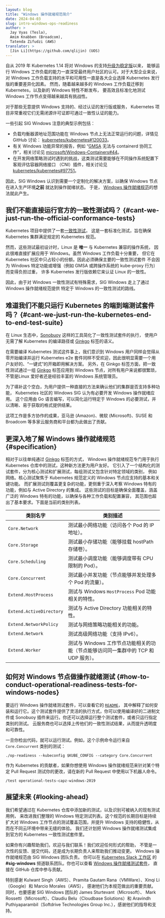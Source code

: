 ```yaml
---
layout: blog
title: "Windows 操作就绪规范简介"
date: 2024-04-03
slug: intro-windows-ops-readiness
author: >
  Jay Vyas (Tesla),
  Amim Knabben (Broadcom),
  Tatenda Zifudzi (AWS)
translator: >
  [Jin Li](https://github.com/qlijin) (UOS)
---
```

<!--
layout: blog
title: "Introducing the Windows Operational Readiness Specification"
date: 2024-04-03
slug: intro-windows-ops-readiness
author: >
  Jay Vyas (Tesla),
  Amim Knabben (Broadcom),
  Tatenda Zifudzi (AWS)
-->

<!--
Since Windows support [graduated to stable](/blog/2019/03/25/kubernetes-1-14-release-announcement/)
with Kubernetes 1.14 in 2019, the capability to run Windows workloads has been much
appreciated by the end user community. The level of and availability of Windows workload
support has consistently been a major differentiator for Kubernetes distributions used by
large enterprises. However, with more Windows workloads being migrated to Kubernetes
and new Windows features being continuously released, it became challenging to test
Windows worker nodes in an effective and standardized way.
-->
自从 2019 年 Kubernetes 1.14 将对 Windows
的支持[升级为稳定版](/zh-cn/blog/2019/03/25/kubernetes-1-14-release-announcement/)以来，
能够运行 Windows 工作负载的能力一直深受最终用户社区的认可。对于大型企业来说，
对 Windows 工作负载支持的水平和可用性一直是各大企业选择 Kubernetes 发行版的重要差异化因素。
然而，随着越来越多的 Windows 工作负载迁移到 Kubernetes，以及新的 Windows 特性不断发布，
要高效且标准化地测试 Windows 工作节点变得越来越具有挑战性。

<!--
The Kubernetes project values the ability to certify conformance without requiring a 
closed-source license for a certified distribution or service that has no intention 
of offering Windows.

Some notable examples brought to the attention of SIG Windows were:
-->
对于那些无意提供 Windows 支持的、经过认证的发行版或服务，
Kubernetes 项目非常重视它们无需闭源许可证即可通过一致性认证的能力。

一些引起 SIG Windows 注意的典型示例包括：

<!--
- An issue with load balancer source address ranges functionality not operating correctly on
  Windows nodes, detailed in a GitHub issue:
  [kubernetes/kubernetes#120033](https://github.com/kubernetes/kubernetes/issues/120033).
- Reports of functionality issues with Windows features, such as
  “[GMSA](https://learn.microsoft.com/en-us/windows-server/security/group-managed-service-accounts/group-managed-service-accounts-overview) not working with containerd,
  discussed in [microsoft/Windows-Containers#44](https://github.com/microsoft/Windows-Containers/issues/44).
- Challenges developing networking policy tests that could objectively evaluate
  Container Network Interface (CNI) plugins across different operating system configurations,
  as discussed in [kubernetes/kubernetes#97751](https://github.com/kubernetes/kubernetes/issues/97751).
-->
- 负载均衡器源地址范围功能在 Windows 节点上无法正常运行的问题，详情见 GitHub 讨论：
  [kubernetes/kubernetes#120033](https://github.com/kubernetes/kubernetes/issues/120033)。
- 有关 Windows 功能异常的报告，例如
  “[GMSA](https://learn.microsoft.com/en-us/windows-server/security/group-managed-service-accounts/group-managed-service-accounts-overview)
  无法与 containerd 协同工作”，相关讨论见
  [microsoft/Windows-Containers#44](https://github.com/microsoft/Windows-Containers/issues/44)。
- 在开发网络策略测试时遇到的挑战，这类测试需要能够在不同操作系统配置下客观评估容器网络接口
  （CNI）插件，相关讨论见[kubernetes/kubernetes#97751](https://github.com/kubernetes/kubernetes/issues/97751)。  

<!--
SIG Windows therefore recognized the need for a tailored solution to ensure Windows
nodes' operational readiness *before* their deployment into production environments.
Thus, the idea to develop a [Windows Operational Readiness Specification](https://kep.k8s.io/2578)
was born.
-->
因此，SIG Windows 认识到需要一个定制化的解决方案，以确保 Windows
节点在进入生产环境**之前** 就达到操作就绪状态。 于是，
[Windows 操作就绪规范](https://kep.k8s.io/2578)的想法就此产生。

<!--
## Can’t we just run the official Conformance tests?

The Kubernetes project contains a set of [conformance tests](https://www.cncf.io/training/certification/software-conformance/#how), 
which are standardized tests designed to ensure that a Kubernetes cluster meets 
the required Kubernetes specifications.
-->
## 我们不能直接运行官方的一致性测试吗？   {#cant-we-just-run-the-official-conformance-tests}

Kubernetes 项目中提供了一套[一致性测试](https://www.cncf.io/training/certification/software-conformance/#how)，
这是一套标准化测试，旨在确保 Kubernetes 集群满足规定的 Kubernetes 规范。

<!--
However, these tests were originally defined at a time when Linux was the *only* 
operating system compatible with Kubernetes, and thus, they were not easily 
extendable for use with Windows. Given that Windows workloads, despite their 
importance, account for a smaller portion of the Kubernetes community, it was 
important to ensure that the primary conformance suite relied upon by many 
Kubernetes distributions to certify Linux conformance, didn't become encumbered 
with Windows specific features or enhancements such as GMSA or multi-operating 
system kube-proxy behavior.
-->
然而，这些测试最初设计时，Linux 是 **唯一** 与 Kubernetes 兼容的操作系统，
因此很难直接扩展应用于 Windows。虽然 Windows 工作负载十分重要，
但它在 Kubernetes 社区中只占较小的份额。因此必须确保主要的一致性测试套件
不会因为 Windows 特定功能或增强（例如 GMSA 或跨操作系统的 kube-proxy 行为）而变得负担过重，
许多 Kubernetes 发行版依赖它来认证 Linux 的一致性。

<!--
Therefore, since there was a specialized need for Windows conformance testing, 
SIG Windows went down the path of offering Windows specific conformance tests 
through the Windows Operational Readiness Specification.

## Can’t we just run the Kubernetes end-to-end test suite?
-->
因此，由于对 Windows 一致性测试有特殊需求，SIG Windows 走上了通过 Windows 操作就绪规范提供
特定于 Windows 的一致性测试的路线。

## 难道我们不能只运行 Kubernetes 的端到端测试套件吗？   {#cant-we-just-run-the-kubernetes-end-to-end-test-suite}  

<!--
In the Linux world, tools such as [Sonobuoy](https://sonobuoy.io/) simplify execution of the 
conformance suite, relieving users from needing to be aware of Kubernetes' 
compilation paths or the semantics of [Ginkgo](https://onsi.github.io/ginkgo) tags.
-->
在 Linux 生态中，[Sonobuoy](https://sonobuoy.io/) 这样的工具简化了一致性测试套件的执行，
使用户无需了解 Kubernetes 的编译路径或 [Ginkgo](https://onsi.github.io/ginkgo) 标签的语义。

<!--
Regarding needing to compile the Kubernetes tests, we realized that Windows 
users might similarly find the process of compiling and running the Kubernetes 
e2e suite from scratch similarly undesirable, hence, there was a clear need to 
provide a user-friendly, "push-button" solution that is ready to go. Moreover, 
regarding Ginkgo tags, applying conformance tests to Windows nodes through a set 
of [Ginkgo](https://onsi.github.io/ginkgo/) tags would also be burdensome for 
any user, including Linux enthusiasts or experienced Windows system admins alike.
-->
在需要编译 Kubernetes 测试这件事上，我们意识到 Windows 用户同样会觉得从零开始编译并运行
Kubernetes e2e 套件同样不受欢迎，因此很明显需要一个用户友好的、“一键式”的开箱即用解决方案。
另外，在 Ginkgo 标签方面，把一致性测试通过一组 [Ginkgo](https://onsi.github.io/ginkgo/)
标签应用到 Windows 节点，对所有用户来说都很繁琐，不管是Linux 爱好者还是经验丰富的
Windows 系统管理员。

<!--
To bridge the gap and give users a straightforward way to confirm their clusters 
support a variety of features, the Kubernetes SIG for Windows found it necessary to 
therefore create the Windows Operational Readiness application. This application 
written in Go, simplifies the process to run the necessary Windows specific tests 
while delivering results in a clear, accessible format.
-->
为了填补这个空白，为用户提供一种直接的方法来确认他们的集群是否支持多种功能，
Kubernetes 社区的 Windows SIG 认为有必要开发 Windows 操作就绪应用。
这个应用由 Go 语言编写，可以简化运行特定于 Windows 的必要测试，并以清晰、易于获取的格式提供结果。

<!--
This initiative has been a collaborative effort, with contributions from different 
cloud providers and platforms, including Amazon, Microsoft, SUSE, and Broadcom.

## A closer look at the Windows Operational Readiness Specification {#specification}
-->
这项工作是多方协作的成果，亚马逊 (Amazon)、微软 (Microsoft)、SUSE 和 Broadcom
等多家云服务商和平台都为此做出了贡献。

## 更深入地了解 Windows 操作就绪规范    {#specification}  

<!--
The Windows Operational Readiness specification specifically targets and executes 
tests found within the Kubernetes repository in a more user-friendly way than 
simply targeting [Ginkgo](https://onsi.github.io/ginkgo/) tags. It introduces a 
structured test suite that is split into sets of core and extended tests, with 
each set of tests containing categories directed at testing a specific area of 
testing, such as networking. Core tests target fundamental and critical 
functionalities that Windows nodes should support as defined by the Kubernetes 
specification. On the other hand, extended tests cover more complex features, 
more aligned with diving deeper into Windows-specific capabilities such as 
integrations with Active Directory. These goal of these tests is to be extensive, 
covering a wide array of Windows-specific capabilities to ensure compatibility 
with a diverse set of workloads and configurations, extending beyond basic 
requirements. Below is the current list of categories.
-->
相对于以往单纯通过 [Ginkgo](https://onsi.github.io/ginkgo) 标签的方式，
Windows 操作就绪规范专门用于执行 Kubernetes 仓库中的测试，这种新方法更为用户友好。
它引入了一个结构化的测试套件，分为核心测试和扩展测试，每组测试又包含针对特定领域的类别，
例如网络。核心测试聚焦于 Kubernetes 规范定义的 Windows 节点应支持的基本和关键功能。
而扩展测试则覆盖更复杂的功能，更侧重于深入考察 Windows 特有的功能，例如与 Active Directory 的集成。
这些测试的目标是确保全面覆盖，涵盖广泛的 Windows 特有的功能，以确保与各种工作负载和配置兼容，
其范围也超出了基本要求。下面是当前的类别列表。

<!--
| Category Name            | Category Description                                                                                                                |
|--------------------------|-------------------------------------------------------------------------------------------------------------------------------------|
| `Core.Network`           | Tests minimal networking functionality (ability to access pod-by-pod IP.)                                                           |
| `Core.Storage`           | Tests minimal storage functionality, (ability to mount a hostPath storage volume.)                                                  |
| `Core.Scheduling`        | Tests minimal scheduling functionality, (ability to schedule a pod with CPU limits.)                                                |
| `Core.Concurrent`        | Tests minimal concurrent functionality, (the ability of a node to handle traffic to multiple pods concurrently.)                    |
| `Extend.HostProcess`     | Tests features related to Windows HostProcess pod functionality.                                                                    |
| `Extend.ActiveDirectory` | Tests features related to Active Directory functionality.                                                                           |
| `Extend.NetworkPolicy`   | Tests features related to Network Policy functionality.                                                                             |
| `Extend.Network`         | Tests advanced networking functionality, (ability to support IPv6)                                                                  |
| `Extend.Worker`          | Tests features related to Windows worker node functionality, (ability for nodes to access TCP and UDP services in the same cluster) |
-->
| 类别名字                 |  类别描述                  	                                                                                                 |
|--------------------------|-------------------------------------------------------------------------------------------------------------------------------------|
| `Core.Network`           | 测试最小网络功能（访问各个 Pod 的 IP 地址）。 | 
| `Core.Storage`           | 测试最小存储功能（能够挂载 hostPath 存储卷）。 |
| `Core.Scheduling`        | 测试最小调度功能（能够调度带有 CPU 限制的 Pod）。 |
| `Core.Concurrent`        | 测试最小并发功能（节点能够并发处理多个 Pod 的流量）。 |
| `Extend.HostProcess`     | 测试与 Windows `HostProcess` Pod 功能相关的特性。 |
| `Extend.ActiveDirectory` | 测试与 Active Directory 功能相关的特性。 |
| `Extend.NetworkPolicy`   | 测试与网络策略功能相关的功能。 |
| `Extend.Network`         | 测试高级网络功能（支持 IPv6）。 |
| `Extend.Worker`          | 测试与 Windows 工作节点功能相关的功能（节点能够访问同一集群中的 TCP 和 UDP 服务）。 |


<!--
## How to conduct operational readiness tests for Windows nodes

To run the Windows Operational Readiness test suite, refer to the test suite's
[`README`](https://github.com/kubernetes-sigs/windows-operational-readiness/blob/main/README.md), which explains how to set it up and run it. The test suite offers 
flexibility in how you can execute tests, either using a compiled binary or a 
Sonobuoy plugin. You also have the choice to run the tests against the entire 
test suite or by specifying a list of categories. Cloud providers have the 
choice of uploading their conformance results, enhancing transparency and reliability.
-->
## 如何对 Windows 节点做操作就绪测试   {#how-to-conduct-operational-readiness-tests-for-windows-nodes}

要运行 Windows 操作就绪测试套件，可以查看它的
[`README`](https://github.com/kubernetes-sigs/windows-operational-readiness/blob/main/README.md)，
其中解释了如何安装和运行它。这个测试套件提供了灵活的执行方式，你可以使用编译好的二进制文件或
Sonobuoy 插件来运行。你还可以选择运行整个测试套件，或者只运行指定类别的测试。
云服务商也可以选择上传他们的一致性测试结果，从而提升透明度和可靠性。

<!--
Once you have checked out that code, you can run a test. For example, this sample 
command runs the tests from the `Core.Concurrent` category:
-->
一旦你检出代码，就可以运行测试。例如，这个示例命令运行来自 `Core.Concurrent` 类别的测试：

```shell
./op-readiness --kubeconfig $KUBE_CONFIG --category Core.Concurrent
```

<!--
As a contributor to Kubernetes, if you want to test your changes against a specific pull 
request using the Windows Operational Readiness Specification, use the following bot 
command in the new pull request.
-->
作为 Kubernetes 的贡献者，如果你想使用 Windows 操作就绪规范来针对某个特定
Pull Request 测试你的更改，请在新的 Pull Request 中使用以下机器人命令。


```shell
/test operational-tests-capz-windows-2019
```

<!--
## Looking ahead

We’re looking to improve our curated list of Windows-specific tests by adding 
new tests to the Kubernetes repository and also identifying existing test cases 
that can be targetted. The long term goal for the specification is to continually 
enhance test coverage for Windows worker nodes and improve the robustness of 
Windows support, facilitating a seamless experience across diverse cloud 
environments. We also have plans to integrate the Windows Operational Readiness 
tests into the official Kubernetes conformance suite.
-->
## 展望未来   {#looking-ahead}

我们希望通过在 Kubernetes 仓库中添加新的测试，以及识别可被纳入的现有测试用例，
来改进我们整理的 Windows 特定测试列表。这个规范的长期目标是持续扩大对
Windows 工作节点的测试覆盖范围，并提升 Windows 支持的稳健性，从而在不同云环境中带来无缝的体验。
我们还计划把 Windows 操作就绪测试集成到官方的 Kubernetes 一致性测试套件里。

<!--
If you are interested in helping us out, please reach out to us! We welcome help 
in any form, from giving once-off feedback to making a code contribution, 
to having long-term owners to help us drive changes. The Windows Operational 
Readiness specification is owned by the SIG Windows team. You can reach out 
to the team on the [Kubernetes Slack workspace](https://slack.k8s.io/) **#sig-windows** 
channel. You can also explore the [Windows Operational Readiness test suite](https://github.com/kubernetes-sigs/windows-operational-readiness/#readme) 
and make contributions directly to the GitHub repository.
-->
如果你有兴趣帮助我们，欢迎与我们联系！我们欢迎任何形式的帮助，
不管是一次性的反馈、提交代码，还是成为长期负责人来帮助我们推动变更。
Windows 操作就绪规范由 SIG Windows 团队负责。
你可以在 [Kubernetes Slack 工作区](https://slack.k8s.io/) 的
**#sig-windows** 频道联系团队。你也可以查看
[Windows 操作就绪测试套件](https://github.com/kubernetes-sigs/windows-operational-readiness/#readme)，
直接在 GitHub 仓库中参与贡献。 

<!--
Special thanks to Kulwant Singh (AWS), Pramita Gautam Rana (VMWare), Xinqi Li 
(Google) and Marcio Morales (AWS) for their help in making notable contributions to the specification. Additionally, 
appreciation goes to James Sturtevant (Microsoft), Mark Rossetti (Microsoft), 
Claudiu Belu (Cloudbase Solutions) and Aravindh Puthiyaparambil 
(Softdrive Technologies Group Inc.) from the SIG Windows team for their guidance and support.
-->
特别感谢 Kulwant Singh（AWS）、Pramita Gautam Rana（VMWare）、Xinqi Li（Google）和 Marcio Morales（AWS），
感谢他们为本规范做出的重要贡献。同时，也要感谢 SIG Windows 团队的 James Sturtevant（Microsoft）、
Mark Rossetti（Microsoft）、Claudiu Belu（Cloudbase Solutions）和
Aravindh Puthiyaparambil（Softdrive Technologies Group Inc.），感谢他们的指导和支持。  
